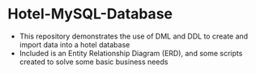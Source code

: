 # Hotel-MySQL-Database
* This repository demonstrates the use of DML and DDL to create and import data into a hotel database
* Included is an Entity Relationship Diagram (ERD), and some scripts created to solve some basic business needs
